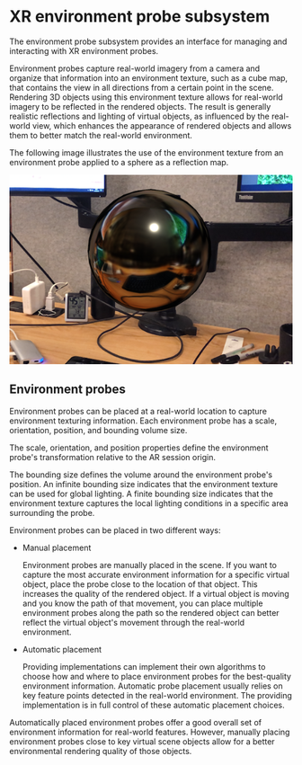 # XR environment probe subsystem

The environment probe subsystem provides an interface for managing and interacting with XR environment probes.

Environment probes capture real-world imagery from a camera and organize that information into an environment texture, such as a cube map, that contains the view in all directions from a certain point in the scene. Rendering 3D objects using this environment texture allows for real-world imagery to be reflected in the rendered objects. The result is generally realistic reflections and lighting of virtual objects, as influenced by the real-world view, which enhances the appearance of rendered objects and allows them to better match the real-world environment.

The following image illustrates the use of the environment texture from an environment probe applied to a sphere as a reflection map.

![Sphere with a reflection map from an environment probe](images/ar-environment-probe-reflection-example.png)

## Environment probes

Environment probes can be placed at a real-world location to capture environment texturing information. Each environment probe has a scale, orientation, position, and bounding volume size.

The scale, orientation, and position properties define the environment probe's transformation relative to the AR session origin.

The bounding size defines the volume around the environment probe's position. An infinite bounding size indicates that the environment texture can be used for global lighting. A finite bounding size indicates that the environment texture captures the local lighting conditions in a specific area surrounding the probe.

Environment probes can be placed in two different ways:

- Manual placement

  Environment probes are manually placed in the scene. If you want to capture the most accurate environment information for a specific virtual object, place the probe close to the location of that object. This increases the quality of the rendered object. If a virtual object is moving and you know the path of that movement, you can place multiple environment probes along the path so the rendered object can better reflect the virtual object's movement through the real-world environment.

- Automatic placement

  Providing implementations can implement their own algorithms to choose how and where to place environment probes for the best-quality environment information. Automatic probe placement usually relies on key feature points detected in the real-world environment. The providing implementation is in full control of these automatic placement choices.

Automatically placed environment probes offer a good overall set of environment information for real-world features. However, manually placing environment probes close to key virtual scene objects allow for a better environmental rendering quality of those objects.
